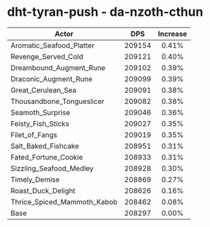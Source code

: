 # dht-tyran-push - da-nzoth-cthun
| Actor | DPS | Increase |
|---|:---:|:---:|
|Aromatic_Seafood_Platter|209154|0.41%|
|Revenge_Served_Cold|209121|0.40%|
|Dreambound_Augment_Rune|209102|0.39%|
|Draconic_Augment_Rune|209099|0.39%|
|Great_Cerulean_Sea|209091|0.38%|
|Thousandbone_Tongueslicer|209082|0.38%|
|Seamoth_Surprise|209046|0.36%|
|Feisty_Fish_Sticks|209027|0.35%|
|Filet_of_Fangs|209019|0.35%|
|Salt_Baked_Fishcake|208951|0.31%|
|Fated_Fortune_Cookie|208933|0.31%|
|Sizzling_Seafood_Medley|208928|0.30%|
|Timely_Demise|208869|0.27%|
|Roast_Duck_Delight|208626|0.16%|
|Thrice_Spiced_Mammoth_Kabob|208462|0.08%|
|Base|208297|0.00%|
